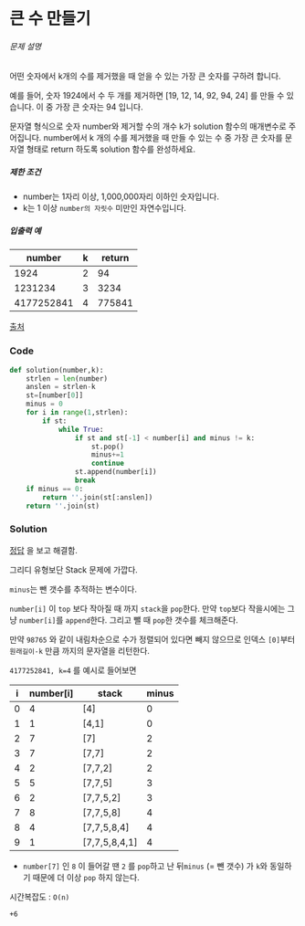 # 큰 수 만들기

###### 문제 설명

어떤 숫자에서 k개의 수를 제거했을 때 얻을 수 있는 가장 큰 숫자를 구하려 합니다.

예를 들어, 숫자 1924에서 수 두 개를 제거하면 [19, 12, 14, 92, 94, 24] 를 만들 수 있습니다. 이 중 가장 큰 숫자는 94 입니다.

문자열 형식으로 숫자 number와 제거할 수의 개수 k가 solution 함수의 매개변수로 주어집니다. number에서 k 개의 수를 제거했을 때 만들 수 있는 수 중 가장 큰 숫자를 문자열 형태로 return 하도록 solution 함수를 완성하세요.

##### 제한 조건

- number는 1자리 이상, 1,000,000자리 이하인 숫자입니다.
- k는 1 이상 `number의 자릿수` 미만인 자연수입니다.

##### 입출력 예

| number     | k    | return |
| ---------- | ---- | ------ |
| 1924       | 2    | 94     |
| 1231234    | 3    | 3234   |
| 4177252841 | 4    | 775841 |

[출처](http://hsin.hr/coci/archive/2011_2012/contest4_tasks.pdf)



### Code

```python
def solution(number,k):
    strlen = len(number)
    anslen = strlen-k
    st=[number[0]]
    minus = 0 
    for i in range(1,strlen): 
        if st:
            while True:
                if st and st[-1] < number[i] and minus != k:
                    st.pop()
                    minus+=1
                    continue
                st.append(number[i])
                break
    if minus == 0:
        return ''.join(st[:anslen])
    return ''.join(st)
```

### Solution

[정답](https://scarletbreeze.github.io/articles/2019-07/pythonKit%EB%AC%B8%EC%A0%9C%ED%92%80%EC%9D%B4(4)%ED%83%90%EC%9A%95%EB%B2%95%ED%81%B0%EC%88%98) 을 보고 해결함.

그리디 유형보단 Stack 문제에 가깝다.

`minus`는 뺀 갯수를 추적하는 변수이다.

`number[i]` 이 `top` 보다 작아질 때 까지 `stack`을 `pop`한다. 만약 `top`보다 작을시에는 그냥 `number[i]`를 `append`한다. 그리고 뺄 때 `pop`한 갯수를 체크해준다.

만약 `98765` 와 같이 내림차순으로 수가 정렬되어 있다면 빼지 않으므로 인덱스 `[0]`부터 `원래길이-k` 만큼 까지의 문자열을 리턴한다.

`4177252841, k=4` 를 예시로 들어보면

|  i   | number[i] | stack         | minus |
| :--: | --------- | ------------- | ----- |
|  0   | 4         | [4]           | 0     |
|  1   | 1         | [4,1]         | 0     |
|  2   | 7         | [7]           | 2     |
|  3   | 7         | [7,7]         | 2     |
|  4   | 2         | [7,7,2]       | 2     |
|  5   | 5         | [7,7,5]       | 3     |
|  6   | 2         | [7,7,5,2]     | 3     |
|  7   | 8         | [7,7,5,8]     | 4     |
|  8   | 4         | [7,7,5,8,4]   | 4     |
|  9   | 1         | [7,7,5,8,4,1] | 4     |

* `number[7]` 인 `8` 이 들어갈 땐  `2` 를 `pop`하고 난 뒤`minus` (= 뺀 갯수) 가 `k`와 동일하기 때문에 더 이상 `pop` 하지 않는다.

시간복잡도 : `O(n)`

`+6` 